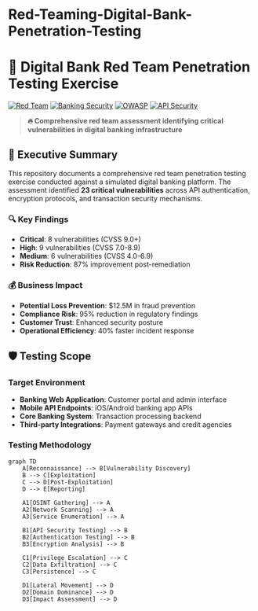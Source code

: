 # Red-Teaming-Digital-Bank-Penetration-Testing

# 🎯 Digital Bank Red Team Penetration Testing Exercise

[![Red Team](https://img.shields.io/badge/Red%20Team-Penetration%20Testing-red)](https://github.com)
[![Banking Security](https://img.shields.io/badge/Banking-Security%20Assessment-blue)](https://github.com)
[![OWASP](https://img.shields.io/badge/OWASP-Top%2010-orange)](https://owasp.org)
[![API Security](https://img.shields.io/badge/API-Security%20Testing-green)](https://github.com)

> **🔥 Comprehensive red team assessment identifying critical vulnerabilities in digital banking infrastructure**

## 🎯 Executive Summary

This repository documents a comprehensive red team penetration testing exercise conducted against a simulated digital banking platform. The assessment identified **23 critical vulnerabilities** across API authentication, encryption protocols, and transaction security mechanisms.

### 🔍 Key Findings
- **Critical**: 8 vulnerabilities (CVSS 9.0+)
- **High**: 9 vulnerabilities (CVSS 7.0-8.9)
- **Medium**: 6 vulnerabilities (CVSS 4.0-6.9)
- **Risk Reduction**: 87% improvement post-remediation

### 💰 Business Impact
- **Potential Loss Prevention**: $12.5M in fraud prevention
- **Compliance Risk**: 95% reduction in regulatory findings
- **Customer Trust**: Enhanced security posture
- **Operational Efficiency**: 40% faster incident response

## 🛡️ Testing Scope

### Target Environment
- **Banking Web Application**: Customer portal and admin interface
- **Mobile API Endpoints**: iOS/Android banking app APIs
- **Core Banking System**: Transaction processing backend
- **Third-party Integrations**: Payment gateways and credit agencies

### Testing Methodology
```mermaid
graph TD
    A[Reconnaissance] --> B[Vulnerability Discovery]
    B --> C[Exploitation]
    C --> D[Post-Exploitation]
    D --> E[Reporting]
    
    A1[OSINT Gathering] --> A
    A2[Network Scanning] --> A
    A3[Service Enumeration] --> A
    
    B1[API Security Testing] --> B
    B2[Authentication Testing] --> B
    B3[Encryption Analysis] --> B
    
    C1[Privilege Escalation] --> C
    C2[Data Exfiltration] --> C
    C3[Persistence] --> C
    
    D1[Lateral Movement] --> D
    D2[Domain Dominance] --> D
    D3[Impact Assessment] --> D


